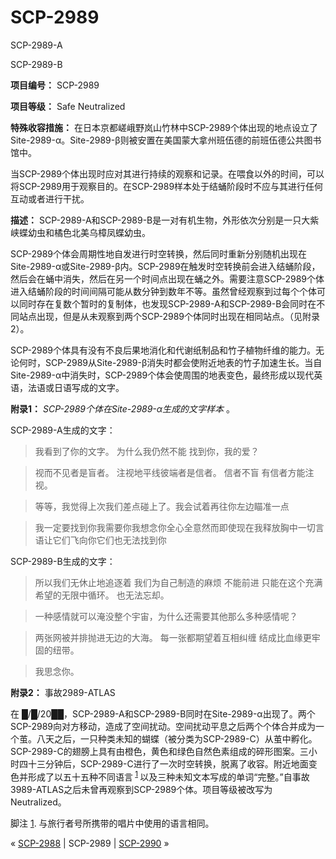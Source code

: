 # SCP-2989
                        




SCP-2989-A





SCP-2989-B



**项目编号：** SCP-2989

**项目等级：** Safe Neutralized

**特殊收容措施：** 在日本京都嵯峨野岚山竹林中SCP-2989个体出现的地点设立了Site-2989-α。Site-2989-β则被安置在美国蒙大拿州班伍德的前班伍德公共图书馆中。

当SCP-2989个体出现时应对其进行持续的观察和记录。在喂食以外的时间，可以将SCP-2989用于观察目的。在SCP-2989样本处于结蛹阶段时不应与其进行任何互动或者进行干扰。

**描述：** SCP-2989-A和SCP-2989-B是一对有机生物，外形依次分别是一只大紫峡蝶幼虫和橘色北美乌樟凤蝶幼虫。

SCP-2989个体会周期性地自发进行时空转换，然后同时重新分别随机出现在Site-2989-α或Site-2989-β内。SCP-2989在触发时空转换前会进入结蛹阶段，然后会在蛹中消失，然后在另一个时间点出现在蛹之外。需要注意SCP-2989个体进入结蛹阶段的时间间隔可能从数分钟到数年不等。虽然曾经观察到过每个个体可以同时存在复数个暂时的复制体，也发现SCP-2989-A和SCP-2989-B会同时在不同站点出现，但是从未观察到两个SCP-2989个体同时出现在相同站点。（见附录2）。

SCP-2989个体具有没有不良后果地消化和代谢纸制品和竹子植物纤维的能力。无论何时，SCP-2989从Site-2989-β消失时都会使附近地表的竹子加速生长。当自Site-2989-α中消失时，SCP-2989个体会使周围的地表变色，最终形成以现代英语，法语或日语写成的文字。

**附录1：** *SCP-2989个体在Site-2989-α生成的文字样本* 。

SCP-2989-A生成的文字：


> 我看到了你的文字。
为什么我仍然不能
找到你，我的爱？
> 


> 视而不见者是盲者。
注视地平线彼端者是信者。
信者不盲
有信者方能注视。
> 


> 等等，我觉得上次我们差点碰上了。我会试着再往你左边瞄准一点
> 


> 我一定要找到你我需要你我想念你全心全意然而即使现在我释放胸中一切言语让它们飞向你它们也无法找到你
> 

SCP-2989-B生成的文字：


> 所以我们无休止地追逐着
我们为自己制造的麻烦
不能前进
只能在这个充满希望的无限中循环。
也无法忘却。
> 


> 一种感情就可以淹没整个宇宙，为什么还需要其他那么多种感情呢？
> 


> 两张网被并排抛进无边的大海。
每一张都期望着互相纠缠
结成比血缘更牢固的纽带。
> 


> 我思念你。
> 

**附录2：** 事故2989-ATLAS

在 █/█/20██，SCP-2989-A和SCP-2989-B同时在Site-2989-α出现了。两个SCP-2989向对方移动，造成了空间扰动。空间扰动平息之后两个个体合并成为一个茧。八天之后，一只种类未知的蝴蝶（被分类为SCP-2989-C）从茧中孵化。SCP-2989-C的翅膀上具有由橙色，黄色和绿色自然色素组成的碎形图案。三小时四十三分钟后，SCP-2989-C进行了一次时空转换，脱离了收容。附近地面变色并形成了以五十五种不同语言<sup class='footnoteref'>
 <a shape='rect' class='footnoteref' id='footnoteref-1' href='javascript:;' onclick='WIKIDOT.page.utils.scrollToReference(&apos;footnote-1&apos;)'>1</a>
</sup>以及三种未知文本写成的单词“完整。”自事故3989-ATLAS之后未曾再观察到SCP-2989个体。项目等级被改写为Neutralized。


脚注
<a shape='rect' href='javascript:;' onclick='WIKIDOT.page.utils.scrollToReference(&apos;footnoteref-1&apos;)'>1</a>. 与旅行者号所携带的唱片中使用的语言相同。



« [SCP-2988](/scp-2988) | SCP-2989 | [SCP-2990](/scp-2990) »





                    